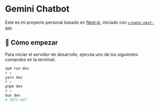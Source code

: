 # Gemini Chatbot

Este es mi proyecto personal basado en [Next.js](https://nextjs.org/), iniciado con [`create-next-app`](https://github.com/vercel/next.js/tree/canary/packages/create-next-app). 

## 🚀 Cómo empezar

Para iniciar el servidor de desarrollo, ejecuta uno de los siguientes comandos en la terminal:

```bash
npm run dev
# o
yarn dev
# o
pnpm dev
# o
bun dev
# INTI-BOT
